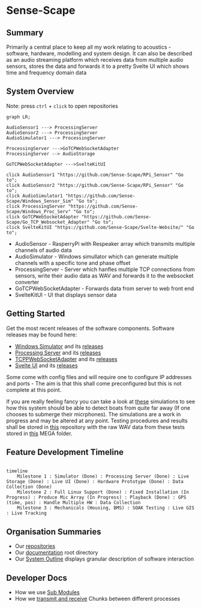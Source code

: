 # Sense-Scape

## Summary

Primarily a central place to keep all my work relating to acoustics - software, hardware, modelling and system design.
It can also be described as an audio streaming platform which receives data from multiple audio sensors, stores the data and forwards it to a pretty Svelte UI which shows time and frequency domain data

## System Overview

Note: press `ctrl` + `click` to open repositories

``` mermaid
graph LR; 

AudioSensor1 ---> ProcessingServer
AudioSensor2 ---> ProcessingServer
AudioSimulator1 ---> ProcessingServer

ProcessingServer --->GoTCPWebSocketAdapter
ProcessingServer --> AudioStorage

GoTCPWebSocketAdapter --->SvelteKitUI

click AudioSensor1 "https://github.com/Sense-Scape/RPi_Sensor" "Go to";
click AudioSensor2 "https://github.com/Sense-Scape/RPi_Sensor" "Go to";
click AudioSimulator1 "https://github.com/Sense-Scape/Windows_Sensor_Sim" "Go to";
click ProcessingServer "https://github.com/Sense-Scape/Windows_Proc_Serv" "Go to";
click GoTCPWebSocketAdapter "https://github.com/Sense-Scape/Go_TCP_Websocket_Adapter" "Go to";
click SvelteKitUI "https://github.com/Sense-Scape/Svelte-Website/" "Go to";

```

- AudioSensor - RasperryPi with Respeaker array which transmits multiple channels of audio data
- AudioSimulator - Windows simullator which can generate multiple channels with a specific tone and phase offset
- ProcessingServer - Server which hanfles multiple TCP connections from sensors, write their audio data as WAV and forwards it to the websocket converter
- GoTCPWebSocketAdapter - Forwards data from server to web front end
- SvelteKitUI - UI that displays sensor data

## Getting Started

Get the most recent releases of the software components. Software releases may be found here: 

- [Windows Simulator](https://github.com/Sense-Scape/Windows_Sensor_Sim/) and its [releases](https://github.com/Sense-Scape/Windows_Sensor_Sim/releases)
- [Processing Server](https://github.com/Sense-Scape/Windows_Proc_Serv/) and its [releases](https://github.com/Sense-Scape/Windows_Proc_Serv/releases)
- [TCPPWebSocketAdapter](https://github.com/Sense-Scape/Go_TCP_Websocket_Adapter/) and its [releases](https://github.com/Sense-Scape/Go_TCP_Websocket_Adapter/releases)
- [Svelte UI](https://github.com/Sense-Scape/Svelte-Website/) and its [releases](https://github.com/Sense-Scape/Svelte-Website/releases)

Some come with config files and will require one to configure IP addresses and ports - The aim is that this shall come preconfigured but this is not complete at this point.

If you are really feeling fancy you can take a look at [these](https://github.com/Sense-Scape/Python_Simulations/blob/main/PropogationModelling.ipynb) simulations to see how this system should be able to detect boats from quite far away (If one chooses to submerge their micrphones). The simulations are a work in progress and may be altered at any point. Testing procedures and results shall be stored in [this](https://github.com/Sense-Scape/Testing_Docs/tree/main) repository with the raw WAV data from these tests stored in [this](https://mega.nz/folder/QqlXnC4D#bC72lV5hunTv-RFYAa51Kg) MEGA folder.

## Feature Development Timeline

``` mermaid

timeline
    Milestone 1 : Simulator (Done) : Processing Server (Done) : Live Storage (Done) : Live UI (Done) : Hardware Prototype (Done) : Data Collection (Done)
    Milestone 2 : Full Linux Support (Done) : Fixed Installation (In Progress) : Produce Mic Array (In Progress) : Playback (Done) : GPS (time, pos) : Handle Multiple HW : Data Collection
    Milestone 3 : Mechanicals (Housing, BMS) : SOAK Testing : Live GIS : Live Tracking

```

## Organisation Summaries
- Our [repositories](https://github.com/orgs/Sense-Scape/repositories)
- Our [documentation](https://github.com/Sense-Scape/.github) root directory
- Our [System Outline](https://github.com/Sense-Scape/.github/blob/main/profile/System%20Outline.md) displays granular description of software interaction

## Developer Docs
- How we use  [Sub Modules](https://github.com/Sense-Scape/.github/blob/main/manuals/Sub%20Module%20Usage.md)
- How we [transmit and receive](https://github.com/Sense-Scape/.github/blob/main/manuals/Chunk%20Tx%20Rx.md) Chunks between different processes
